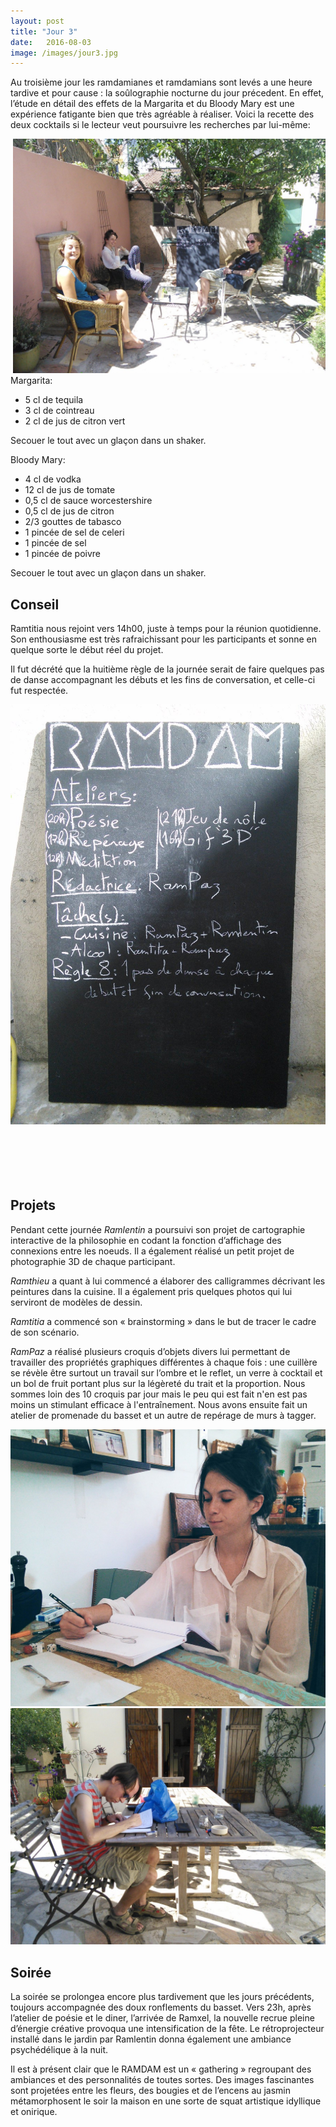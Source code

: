 ```yaml
---
layout: post
title: "Jour 3"
date:   2016-08-03
image: /images/jour3.jpg
---
```


Au troisième jour les ramdamianes et ramdamians sont levés a une heure tardive et pour cause : la soûlographie nocturne du jour précedent. En effet, l’étude en détail des effets de la Margarita et du Bloody Mary est une expérience fatigante bien que très agréable à réaliser. Voici la recette des deux cocktails si le lecteur veut poursuivre les recherches par lui-même:

<div style="float:right; max-width: 500px;"><img src="/images/jour3.jpg" style="max-width: 500px"></div>

Margarita:
- 5 cl de tequila
- 3 cl de cointreau
- 2 cl de jus de citron vert

Secouer le tout avec un glaçon dans un shaker.

Bloody Mary:
- 4 cl de vodka
- 12 cl de jus de tomate
- 0,5 cl de sauce worcestershire
- 0,5 cl de jus de citron
- 2/3 gouttes de tabasco
- 1 pincée de sel de celeri
- 1 pincée de sel
- 1 pincée de poivre

Secouer le tout avec un glaçon dans un shaker.

## Conseil

Ramtitia nous rejoint vers 14h00, juste à temps pour la réunion quotidienne. Son enthousiasme est très rafraichissant pour les participants et sonne en quelque sorte le début réel du projet.

Il fut décrété que la huitième règle de la journée serait de faire quelques pas de danse accompagnant les débuts et les fins de conversation, et celle-ci fut respectée.

<div class="box alt">
					<div class="row uniform 50%">
						<div class="4u"><span class="image fit"><img src="/images/tableau3.jpg" alt="" /></span></div>
						<div class="4u"><span class="image fit"><img src="/images/rampazdance.gif" alt="" /></span></div>
						<div class="4u"><span class="image fit"><img src="/images/ramlentindance.gif" alt="" /></span></div>
						<div class="2u"><span class="image fit"><img src="/images/rampazdance2.gif" alt="" /></span></div>
						<div class="3u"><span class="image fit"><img src="/images/ramthieuramtitiadance.gif" alt="" /></span></div>
						<div class="3u"><span class="image fit"><img src="/images/ramxeldance.gif" alt="" /></span></div>
					</div>
</div>

## Projets
Pendant cette journée *Ramlentin* a poursuivi son projet de cartographie interactive de la philosophie en codant la fonction d’affichage des connexions entre les noeuds. Il a également réalisé un petit projet de photographie 3D de chaque participant.

*Ramthieu* a quant à lui commencé a élaborer des calligrammes décrivant les peintures dans la cuisine. Il a également pris quelques photos qui lui serviront de modèles de dessin.

*Ramtitia* a commencé son « brainstorming » dans le but de tracer le cadre de son scénario.

*RamPaz* a réalisé plusieurs croquis d’objets divers lui permettant de travailler des propriétés graphiques différentes à chaque fois : une cuillère se révèle être surtout un travail sur l’ombre et le reflet, un verre à cocktail et un bol de fruit portant plus sur la légèreté du trait et la proportion. Nous sommes loin des 10 croquis par jour mais le peu qui est fait n'en est pas moins un stimulant efficace à l'entraînement. Nous avons ensuite fait un atelier de promenade du basset et un autre de repérage de murs à tagger.
<div class="box alt">
	<div class="row uniform 50%">
		<div class="6u"><span class="image fit"><img src="/images/Rampazcuiler.jpg" alt="" /></span></div>
		<div class="6u"><span class="image fit"><img src="/images/Ramthieucalli.jpg" alt="" /></span></div>
	</div>
</div>

## Soirée
La soirée se prolongea encore plus tardivement que les jours précédents, toujours accompagnée des doux ronflements du basset. Vers 23h, après l’atelier de poésie et le diner, l’arrivée de Ramxel, la nouvelle recrue pleine d’énergie créative provoqua une intensification de la fête. Le rétroprojecteur installé dans le jardin par Ramlentin donna également une ambiance psychédélique à la nuit.

Il est à présent clair que le RAMDAM est un « gathering » regroupant des ambiances et des personnalités de toutes sortes. Des images fascinantes sont projetées entre les fleurs, des bougies et de l’encens au jasmin métamorphosent le soir la maison en une sorte de squat artistique idyllique et onirique.
